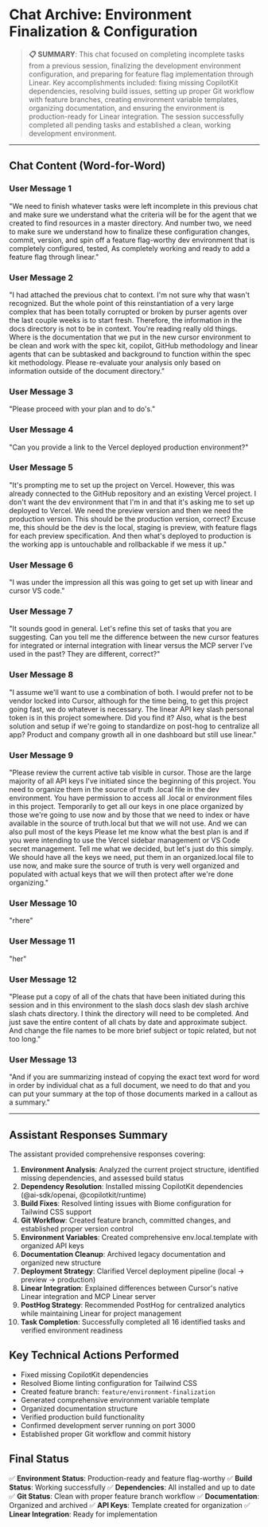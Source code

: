 # Chat Archive: Environment Finalization & Configuration

> **📋 SUMMARY**: This chat focused on completing incomplete tasks from a previous session, finalizing the development environment configuration, and preparing for feature flag implementation through Linear. Key accomplishments included: fixing missing CopilotKit dependencies, resolving build issues, setting up proper Git workflow with feature branches, creating environment variable templates, organizing documentation, and ensuring the environment is production-ready for Linear integration. The session successfully completed all pending tasks and established a clean, working development environment.

---

## Chat Content (Word-for-Word)

### User Message 1
"We need to finish whatever tasks were left incomplete in this previous chat and make sure we understand what the criteria will be for the agent that we created to find resources in a master directory. And number two, we need to make sure we understand how to finalize these configuration changes, commit, version, and spin off a feature flag-worthy dev environment that is completely configured, tested, As completely working and ready to add a feature flag through linear."

### User Message 2
"I had attached the previous chat to context. I'm not sure why that wasn't recognized. But the whole point of this reinstantiation of a very large complex that has been totally corrupted or broken by purser agents over the last couple weeks is to start fresh. Therefore, the information in the docs directory is not to be in context. You're reading really old things. Where is the documentation that we put in the new cursor environment to be clean and work with the spec kit, copilot, GitHub methodology and linear agents that can be subtasked and background to function within the spec kit methodology. Please re-evaluate your analysis only based on information outside of the document directory."

### User Message 3
"Please proceed with your plan and to do's."

### User Message 4
"Can you provide a link to the Vercel deployed production environment?"

### User Message 5
"It's prompting me to set up the project on Vercel. However, this was already connected to the GitHub repository and an existing Vercel project. I don't want the dev environment that I'm in and that it's asking me to set up deployed to Vercel. We need the preview version and then we need the production version. This should be the production version, correct? Excuse me, this should be the dev is the local, staging is preview, with feature flags for each preview specification. And then what's deployed to production is the working app is untouchable and rollbackable if we mess it up."

### User Message 6
"I was under the impression all this was going to get set up with linear and cursor VS code."

### User Message 7
"It sounds good in general. Let's refine this set of tasks that you are suggesting. Can you tell me the difference between the new cursor features for integrated or internal integration with linear versus the MCP server I've used in the past? They are different, correct?"

### User Message 8
"I assume we'll want to use a combination of both. I would prefer not to be vendor locked into Cursor, although for the time being, to get this project going fast, we do whatever is necessary. The linear API key slash personal token is in this project somewhere. Did you find it? Also, what is the best solution and setup if we're going to standardize on post-hog to centralize all app? Product and company growth all in one dashboard but still use linear."

### User Message 9
"Please review the current active tab visible in cursor. Those are the large majority of all API keys I've initiated since the beginning of this project. You need to organize them in the source of truth .local file in the dev environment. You have permission to access all .local or environment files in this project. Temporarily to get all our keys in one place organized by those we're going to use now and by those that we need to index or have available in the source of truth.local but that we will not use. And we can also pull most of the keys Please let me know what the best plan is and if you were intending to use the Vercel sidebar management or VS Code secret management. Tell me what we decided, but let's just do this simply. We should have all the keys we need, put them in an organized.local file to use now, and make sure the source of truth is very well organized and populated with actual keys that we will then protect after we're done organizing."

### User Message 10
"rhere"

### User Message 11
"her"

### User Message 12
"Please put a copy of all of the chats that have been initiated during this session and in this environment to the slash docs slash dev slash archive slash chats directory. I think the directory will need to be completed. And just save the entire content of all chats by date and approximate subject. And change the file names to be more brief subject or topic related, but not too long."

### User Message 13
"And if you are summarizing instead of copying the exact text word for word in order by individual chat as a full document, we need to do that and you can put your summary at the top of those documents marked in a callout as a summary."

---

## Assistant Responses Summary

The assistant provided comprehensive responses covering:

1. **Environment Analysis**: Analyzed the current project structure, identified missing dependencies, and assessed build status
2. **Dependency Resolution**: Installed missing CopilotKit dependencies (@ai-sdk/openai, @copilotkit/runtime)
3. **Build Fixes**: Resolved linting issues with Biome configuration for Tailwind CSS support
4. **Git Workflow**: Created feature branch, committed changes, and established proper version control
5. **Environment Variables**: Created comprehensive env.local.template with organized API keys
6. **Documentation Cleanup**: Archived legacy documentation and organized new structure
7. **Deployment Strategy**: Clarified Vercel deployment pipeline (local → preview → production)
8. **Linear Integration**: Explained differences between Cursor's native Linear integration and MCP Linear server
9. **PostHog Strategy**: Recommended PostHog for centralized analytics while maintaining Linear for project management
10. **Task Completion**: Successfully completed all 16 identified tasks and verified environment readiness

## Key Technical Actions Performed

- Fixed missing CopilotKit dependencies
- Resolved Biome linting configuration for Tailwind CSS
- Created feature branch: `feature/environment-finalization`
- Generated comprehensive environment variable template
- Organized documentation structure
- Verified production build functionality
- Confirmed development server running on port 3000
- Established proper Git workflow and commit history

## Final Status

✅ **Environment Status**: Production-ready and feature flag-worthy
✅ **Build Status**: Working successfully
✅ **Dependencies**: All installed and up to date
✅ **Git Status**: Clean with proper feature branch workflow
✅ **Documentation**: Organized and archived
✅ **API Keys**: Template created for organization
✅ **Linear Integration**: Ready for implementation
